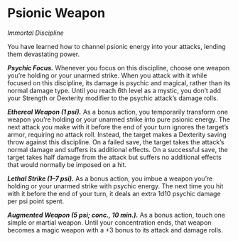 # Psionic Weapon
*Immortal Discipline*

You have learned how to channel psionic energy into your attacks, lending them devastating power.

***Psychic Focus.*** Whenever you focus on this discipline, choose one weapon you’re holding or your unarmed strike. When you attack with it while focused on this discipline, its damage is psychic and magical, rather than its normal damage type. Until you reach 6th level as a mystic, you don’t add your Strength or Dexterity modifier to the psychic attack’s damage rolls.

***Ethereal Weapon (1 psi).*** As a bonus action, you temporarily transform one weapon you’re holding or your unarmed strike into pure psionic energy. The next attack you make with it before the end of your turn ignores the target’s armor, requiring no attack roll. Instead, the target makes a Dexterity saving throw against this discipline. On a failed save, the target takes the attack’s normal damage and suffers its additional effects. On a successful save, the target takes half damage from the attack but suffers no additional effects that would normally be imposed on a hit.

***Lethal Strike (1–7 psi).*** As a bonus action, you imbue a weapon you’re holding or your unarmed strike with psychic energy. The next time you hit with it before the end of your turn, it deals an extra 1d10 psychic damage per psi point spent.

***Augmented Weapon (5 psi; conc., 10 min.).*** As a bonus action, touch one simple or martial weapon. Until your concentration ends, that weapon becomes a magic weapon with a +3 bonus to its attack and damage rolls.
